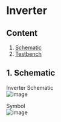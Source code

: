 # Inverter
## Content
1. [Schematic](#1.-Schematic)
2. [Testbench](#2-Testbench)

## 1. Schematic
Inverter Schematic  
![image](https://github.com/laurasmendozad/Circuit_Design/assets/58611097/81916be9-0230-4eab-8ac5-bbb34d3ae338)  
  
Symbol  
![image](https://github.com/laurasmendozad/Circuit_Design/assets/58611097/c9dbac25-d3e5-4744-8cce-928234ef7a7f)

